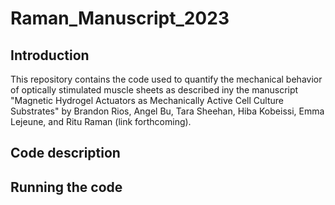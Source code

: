 # Raman_Manuscript_2023

## Introduction 
This repository contains the code used to quantify the mechanical behavior of optically stimulated muscle sheets as described iny the manuscript "Magnetic Hydrogel Actuators as Mechanically Active Cell Culture Substrates" by Brandon Rios, Angel Bu, Tara Sheehan, Hiba Kobeissi, 
Emma Lejeune, and Ritu Raman (link forthcoming). 

## Code description

## Running the code
